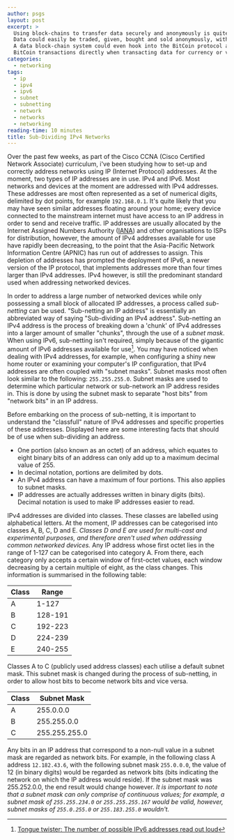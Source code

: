 ```yaml
---
author: psgs
layout: post
excerpt: >
  Using block-chains to transfer data securely and anonymously is quite an interesting idea.
  Data could easily be traded, given, bought and sold anonymously, without others gaining access to the data.
  A data block-chain system could even hook into the BitCoin protocol and execute
  BitCoin transactions directly when transacting data for currency or vice versa.
categories:
  - networking
tags:
  - ip
  - ipv4
  - ipv6
  - subnet
  - subnetting
  - network
  - networks
  - networking
reading-time: 10 minutes
title: Sub-Dividing IPv4 Networks
---
```


Over the past few weeks, as part of the Cisco CCNA (Cisco Certified Network Associate) curriculum, i've been studying how to set-up and correctly address networks using IP (Internet Protocol) addresses.
At the moment, two types of IP addresses are in use. IPv4 and IPv6. Most networks and devices at the moment are addressed with IPv4 addresses. These addresses are most often represented as a set of numerical digits, delimited by dot points, for example ```192.168.0.1```.
It's quite likely that you may have seen similar addresses floating around your home; every device connected to the mainstream internet must have access to an IP address in order to send and receive traffic. 
IP addresses are usually allocated by the Internet Assigned Numbers Authority ([IANA](https://www.iana.org/)) and other organisations to ISPs for distribution, however, the amount of IPv4 addresses available for use have rapidly been decreasing, to the point that the Asia-Pacific Network Information Centre (APNIC) has run out of addresses to assign.
This depletion of addresses has prompted the deployment of IPv6, a newer version of the IP protocol, that implements addresses more than four times larger than IPv4 addresses. IPv4 however, is still the predominant standard used when addressing networked devices.

In order to address a large number of networked devices while only possessing a small block of allocated IP addresses, a process called *sub-netting* can be used. "Sub-netting an IP address" is essentially an abbreviated way of saying "Sub-dividing an IPv4 address".
Sub-netting an IPv4 address is the process of breaking down a 'chunk' of IPv4 addresses into a larger amount of smaller "chunks", through the use of a *subnet mask*. When using IPv6, sub-netting isn't required, simply because of the gigantic amount of IPv6 addresses available for use[^1].
You may have noticed when dealing with IPv4 addresses, for example, when configuring a shiny new home router or examining your computer's IP configuration, that IPv4 addresses are often coupled with "subnet masks". Subnet masks most often look similar to the following: ```255.255.255.0```.
Subnet masks are used to determine which particular network or sub-network an IP address resides in. This is done by using the subnet mask to separate "host bits" from "network bits" in an IP address.

Before embarking on the process of sub-netting, it is important to understand the "classfull" nature of IPv4 addresses and specific properties of these addresses.
Displayed here are some interesting facts that should be of use when sub-dividing an address.

* One portion (also known as an octet) of an address, which equates to eight binary bits of an address can only add up to a maximum decimal value of 255.
* In decimal notation, portions are delimited by dots.
* An IPv4 address can have a maximum of four portions. This also applies to subnet masks.
* IP addresses are actually addresses written in binary digits (bits). Decimal notation is used to make IP addresses easier to read.

IPv4 addresses are divided into classes. These classes are labelled using alphabetical letters. At the moment, IP addresses can be categorised into classes A, B, C, D and E.
*Classes D and E are used for multi-cast and experimental purposes, and therefore aren't used when addressing common networked devices.*
Any IP address whose first octet lies in the range of 1-127 can be categorised into category A. From there, each category only accepts a certain window of first-octet values, each window decreasing by a certain multiple of eight, as the class changes.
This information is summarised in the following table:


Class | Range
------|--------
A | 1-127
B | 128-191
C | 192-223
D | 224-239
E | 240-255

Classes A to C (publicly used address classes) each utilise a default subnet mask. This subnet mask is changed during the process of sub-netting, in order to allow host bits to become network bits and vice versa.

Class | Subnet Mask
------|--------------
A | 255.0.0.0
B | 255.255.0.0
C | 255.255.255.0

Any bits in an IP address that correspond to a non-null value in a subnet mask are regarded as network bits. For example, in the following class A address ```12.182.43.6```, with the following subnet mask ```255.0.0.0```, the value of 12 (in binary digits) would be regarded as network bits (bits indicating the network on which the IP address would reside).
If the subnet mask was 255.252.0.0, the end result would change however. 
*It is important to note that a subnet mask can only comprise of continuous values; for example, a subnet mask of ```255.255.234.0``` or ```255.255.255.167``` would be valid, however, subnet masks of ```255.0.255.0``` or ```255.183.255.0``` wouldn't.*

[^1]: [Tongue twister: The number of possible IPv6 addresses read out loud](http://royal.pingdom.com/2009/05/26/the-number-of-possible-ipv6-addresses-read-out-loud/)